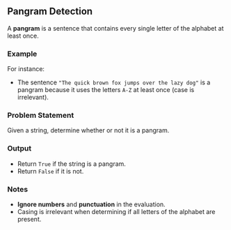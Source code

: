 ## Pangram Detection

A **pangram** is a sentence that contains every single letter of the alphabet at least once.

### Example

For instance:

- The sentence `"The quick brown fox jumps over the lazy dog"` is a pangram because it uses the letters `A-Z` at least
  once (case is irrelevant).

### Problem Statement

Given a string, determine whether or not it is a pangram.

### Output

- Return `True` if the string is a pangram.
- Return `False` if it is not.

### Notes

- **Ignore numbers** and **punctuation** in the evaluation.
- Casing is irrelevant when determining if all letters of the alphabet are present.

